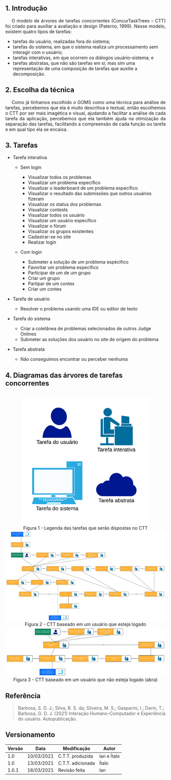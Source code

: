 ## 1. Introdução

<p style="text-indent: 20px; text-align: justify">
O modelo de árvores de tarefas concorrentes (ConcurTaskTrees – CTT) foi criado para auxiliar a avaliação e design (Paterno, 1999). Nesse modelo, existem quatro tipos de tarefas:
</p>

- tarefas do usuário, realizadas fora do sistema;
- tarefas do sistema, em que o sistema realiza um processamento sem interagir com o usuário;
- tarefas interativas, em que ocorrem os diálogos usuário–sistema; e
- tarefas abstratas, que não são tarefas em si, mas sim uma representação de uma composição de tarefas que auxilie a decomposição.

## 2. Escolha da técnica

<p style="text-indent: 20px; text-align: justify">
Como já tínhamos escolhido o GOMS como uma técnica para análise de tarefas, percebemos que ela é muito descritiva e textual, então escolhemos o CTT por ser mais imagética e visual, ajudando a facilitar a análise de cada tarefa da aplicação, percebemos que ela também ajuda na otimização da separação das tarefas, facilitando a compreensão de cada função ou tarefa e em qual tipo ela se encaixa.
</p>

## 3. Tarefas

- Tarefa interativa

    - Sem login

        - Visualizar todos os problemas
        - Visualizar um problema específico
        - Visualizar o leaderboard de um problema específico
        - Visualizar o resultado das submissões que outros usuários fizeram
        - Visualizar os status dos problemas
        - Visualizar contests
        - Visualizar todos os usuário
        - Visualizar um usuário específico
        - Visualizar o fórum
        - Visualizar os grupos existentes
        - Cadastrar-se no site
        - Realizar login

    - Com login

    	-  Submeter a solução de um problema espécifico
        -  Favoritar um problema específico
        - Participar de um de um grupo
        - Criar um grupo
        - Partipar de um contes
        - Criar um contes

- Tarefa de usuário

    - Resolver o problema usando uma IDE ou editor de texto

- Tarefa do sistema

    - Criar a coletânea de problemas selecionados de outros Judge Onlines
	- Submeter as soluções dos usuário no site de origem do problema

- Tarefa abstrata

    - Não conseguimos encontrar ou perceber nenhuma

## 4. Diagramas das árvores de tarefas concorrentes

<div style="display: flex; flex-flow: row wrap; justify-content: center; margin: 30px auto"> 
    <a href="../../../assets/analiseDeTarefas/CTT/legendaCTT.png" target="_blank">
        <img src="../../../assets/analiseDeTarefas/CTT/legendaCTT.png" height="400px" width="400px"></img>
    </a>
    <figcaption>Figura 1 - Legenda das tarefas que serão dispostas no CTT</figcaption>
    <a href="../../../assets/analiseDeTarefas/CTT/comLoginCTT.png" target="_blank">
        <img src="../../../assets/analiseDeTarefas/CTT/comLoginCTT.png" height="100%" width="100%"></img>
    </a>
    <figcaption>Figura 2 - CTT baseado em um usuário que esteja logado</figcaption>
    <a href="../../../assets/analiseDeTarefas/CTT/semLoginCTT.png" target="_blank">
        <img src="../../../assets/analiseDeTarefas/CTT/semLoginCTT.png" height="100%" width="100%"></img>
    </a>
    <figcaption>Figura 3 - CTT baseado em um usuário que não esteja logado (abra)</figcaption>
</div>

## Referência

> Barbosa, S. D. J.; Silva, B. S. da; Silveira, M. S.; Gasparini, I.; Darin, T.; Barbosa, G. D. J. (2021)
Interação Humano-Computador e Experiência do usuário. Autopublicação.

## Versionamento

| Versão | Data | Modificação | Autor |
|--|--|--|--|
| 1.0 | 10/03/2021 | C.T.T. produzida | Ian e Ítalo |
| 1.0 | 13/03/2021 | C.T.T. adicionada | Ítalo |
| 1.0.1 | 16/03/2021 | Revisão feita| Ian |